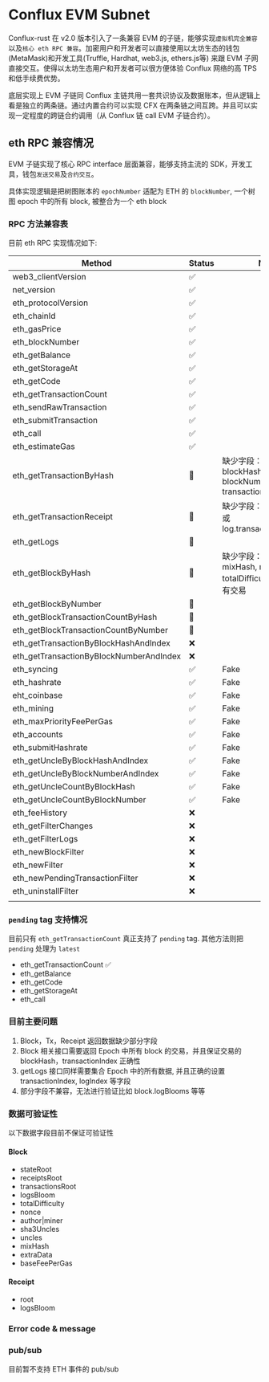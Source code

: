 # Conflux EVM Subnet

Conflux-rust 在 v2.0 版本引入了一条兼容 EVM 的子链，能够实现`虚拟机完全兼容`以及`核心 eth RPC 兼容`。加密用户和开发者可以直接使用以太坊生态的钱包(MetaMask)和开发工具(Truffle, Hardhat, web3.js, ethers.js等) 来跟 EVM 子网直接交互。使得以太坊生态用户和开发者可以很方便体验 Conflux 网络的高 TPS 和低手续费优势。

底层实现上 EVM 子链同 Conflux 主链共用一套共识协议及数据账本，但从逻辑上看是独立的两条链。通过内置合约可以实现 CFX 在两条链之间互跨。并且可以实现一定程度的跨链合约调用（从 Conflux 链 call EVM 子链合约）。

## eth RPC 兼容情况

EVM 子链实现了核心 RPC interface 层面兼容，能够支持主流的 SDK，开发工具，钱包`发送交易`及`合约交互`。

具体实现逻辑是把树图账本的 `epochNumber` 适配为 ETH 的 `blockNumber`, 一个树图 epoch 中的所有 block, 被整合为一个 eth block

### RPC 方法兼容表

目前 eth RPC 实现情况如下:

| Method                 | Status      | Note    |
| ---------------------- | ----------- |-------- |
| web3_clientVersion     | ✅       |  |
| net_version | ✅       |  |
| eth_protocolVersion | ✅       |  |
| eth_chainId | ✅ | |
| eth_gasPrice | ✅ | |
| eth_blockNumber | ✅ | |
| eth_getBalance | ✅ | |
| eth_getStorageAt | ✅ | |
| eth_getCode | ✅ | |
| eth_getTransactionCount | ✅ | |
| eth_sendRawTransaction | ✅ | |
| eth_submitTransaction | ✅ | |
| eth_call | ✅ | |
| eth_estimateGas | ✅ | |
| eth_getTransactionByHash | 👿 | 缺少字段：type, blockHash, blockNumber, transactionIndex |
| eth_getTransactionReceipt | 👿 | 缺少字段：log.logIndex 或 log.transactionLogIndex |
| eth_getLogs | 👿 | |
| eth_getBlockByHash | 👿 | 缺少字段：logsBloom, mixHash, nonce, totalDifficulty 未返回所有交易 |
| eth_getBlockByNumber | 👿 | |
| eth_getBlockTransactionCountByHash | 👿 | |
| eth_getBlockTransactionCountByNumber | 👿 | |
| eth_getTransactionByBlockHashAndIndex | ❌ | |
| eth_getTransactionByBlockNumberAndIndex | ❌ | |
| eth_syncing | ✅ | Fake |
| eth_hashrate | ✅ | Fake |
| eht_coinbase | ✅ | Fake |
| eth_mining | ✅ | Fake |
| eth_maxPriorityFeePerGas | ✅ | Fake |
| eth_accounts | ✅ | Fake |
| eth_submitHashrate | ✅ | Fake |
| eth_getUncleByBlockHashAndIndex | ✅ | Fake |
| eth_getUncleByBlockNumberAndIndex | ✅ | Fake |
| eth_getUncleCountByBlockHash | ✅ | Fake |
| eth_getUncleCountByBlockNumber | ✅ | Fake |
| eth_feeHistory | ❌ | |
| eth_getFilterChanges | ❌ | |
| eth_getFilterLogs | ❌ | |
| eth_newBlockFilter | ❌ | |
| eth_newFilter | ❌ | |
| eth_newPendingTransactionFilter | ❌ | |
| eth_uninstallFilter | ❌ | |
|  |  | |

### `pending` tag 支持情况

目前只有 `eth_getTransactionCount` 真正支持了 `pending` tag. 其他方法则把  `pending` 处理为 `latest`

* eth_getTransactionCount ✅
* eth_getBalance
* eth_getCode
* eth_getStorageAt
* eth_call

### 目前主要问题

1. Block，Tx，Receipt 返回数据缺少部分字段
2. Block 相关接口需要返回 Epoch 中所有 block 的交易，并且保证交易的 blockHash，transactionIndex 正确性
3. getLogs 接口同样需要集合 Epoch 中的所有数据, 并且正确的设置 transactionIndex, logIndex 等字段
4. 部分字段不兼容，无法进行验证比如 block.logBlooms 等等

### 数据可验证性

以下数据字段目前不保证可验证性

#### Block

* stateRoot
* receiptsRoot
* transactionsRoot
* logsBloom
* totalDifficulty
* nonce
* author|miner
* sha3Uncles
* uncles
* mixHash
* extraData
* baseFeePerGas

#### Receipt

* root
* logsBloom

### Error code & message

### pub/sub

目前暂不支持 ETH 事件的 pub/sub
